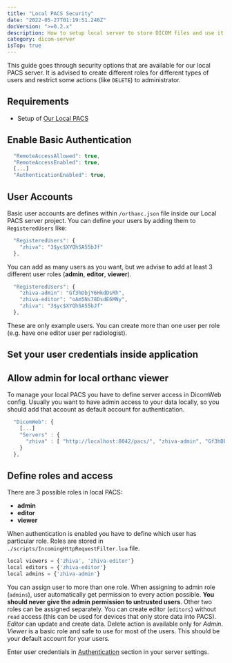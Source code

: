 ```yaml
---
title: "Local PACS Security"
date: "2022-05-27T01:19:51.246Z"
docVersion: ">=0.2.x"
description: How to setup local server to store DICOM files and use it as a data provider for the app?
category: dicom-server
isTop: true
---
```


This guide goes through security options that are available for our local PACS server. It is advised to create different roles for different types of users and restrict some actions (like `DELETE`) to administrator.

## Requirements

- Setup of [Our Local PACS](/latest/setting-up-local-pacs)

## Enable Basic Authentication

```javascript
  "RemoteAccessAllowed": true,
  "RemoteAccessEnabled": true,
  [...]
  "AuthenticationEnabled": true,
```

## User Accounts

Basic user accounts are defines within `/orthanc.json` file inside our Local PACS server project. You can define your users by adding them to `RegisteredUsers` like:

```javascript
  "RegisteredUsers": {
    "zhiva": "3$yc$XYQhSA55bJf"
  },
```

You can add as many users as you want, but we advise to add at least 3 different user roles (__admin__, __editor__, __viewer__).

```javascript
  "RegisteredUsers": {
    "zhiva-admin": "Gf3hDbjY6HkdDsRh",
    "zhiva-editor": "oAm5Ns78DsdE6MNy",
    "zhiva": "3$yc$XYQhSA55bJf"
  },
```

These are only example users. You can create more than one user per role (e.g. have one editor user per radiologist).

## Set your user credentials inside application



## Allow admin for local orthanc viewer

To manage your local PACS you have to define server access in DicomWeb config. Usually you want to have admin access to your data locally, so you should add that account as default account for authentication.

```javascript
  "DicomWeb": {
    [...]
    "Servers" : {
      "zhiva" : [ "http://localhost:8042/pacs/", "zhiva-admin", "Gf3hDbjY6HkdDsRh" ]
    }
  },
```

## Define roles and access

There are 3 possible roles in local PACS:
- __admin__
- __editor__
- __viewer__

When authentication is enabled you have to define which user has particular role. Roles are stored in `./scripts/IncomingHttpRequestFilter.lua` file.

```javascript
local viewers = {'zhiva', 'zhiva-editor'}
local editors = {'zhiva-editor'}
local admins = {'zhiva-admin'}
```

You can assign user to more than one role. When assigning to admin role (`admins`), user automatically get permission to every action possible. __You should never give the admin permission to untrusted users__. Other two roles can be assigned separately. You can create editor (`editors`) without `read` access (this can be used for devices that only store data into PACS). _Editor_ can update and create data. Delete action is available only for _Admin_. _Viewer_ is a basic role and safe to use for most of the users. This should be your default account for your users.

Enter user credentials in [Authentication](/latest/managing-servers-inside-the-dicom-viewer/#authentication) section in your server settings.